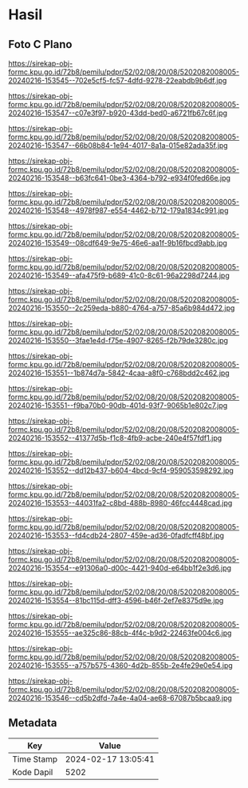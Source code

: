 # Hasil

## Foto C Plano

https://sirekap-obj-formc.kpu.go.id/72b8/pemilu/pdpr/52/02/08/20/08/5202082008005-20240216-153545--702e5cf5-fc57-4dfd-9278-22eabdb9b6df.jpg

https://sirekap-obj-formc.kpu.go.id/72b8/pemilu/pdpr/52/02/08/20/08/5202082008005-20240216-153547--c07e3f97-b920-43dd-bed0-a6721fb67c6f.jpg

https://sirekap-obj-formc.kpu.go.id/72b8/pemilu/pdpr/52/02/08/20/08/5202082008005-20240216-153547--66b08b84-1e94-4017-8a1a-015e82ada35f.jpg

https://sirekap-obj-formc.kpu.go.id/72b8/pemilu/pdpr/52/02/08/20/08/5202082008005-20240216-153548--b63fc641-0be3-4364-b792-e934f0fed66e.jpg

https://sirekap-obj-formc.kpu.go.id/72b8/pemilu/pdpr/52/02/08/20/08/5202082008005-20240216-153548--4978f987-e554-4462-b712-179a1834c991.jpg

https://sirekap-obj-formc.kpu.go.id/72b8/pemilu/pdpr/52/02/08/20/08/5202082008005-20240216-153549--08cdf649-9e75-46e6-aa1f-9b16fbcd9abb.jpg

https://sirekap-obj-formc.kpu.go.id/72b8/pemilu/pdpr/52/02/08/20/08/5202082008005-20240216-153549--afa475f9-b689-41c0-8c61-96a2298d7244.jpg

https://sirekap-obj-formc.kpu.go.id/72b8/pemilu/pdpr/52/02/08/20/08/5202082008005-20240216-153550--2c259eda-b880-4764-a757-85a6b984d472.jpg

https://sirekap-obj-formc.kpu.go.id/72b8/pemilu/pdpr/52/02/08/20/08/5202082008005-20240216-153550--3fae1e4d-f75e-4907-8265-f2b79de3280c.jpg

https://sirekap-obj-formc.kpu.go.id/72b8/pemilu/pdpr/52/02/08/20/08/5202082008005-20240216-153551--1b874d7a-5842-4caa-a8f0-c768bdd2c462.jpg

https://sirekap-obj-formc.kpu.go.id/72b8/pemilu/pdpr/52/02/08/20/08/5202082008005-20240216-153551--f9ba70b0-90db-401d-93f7-9065b1e802c7.jpg

https://sirekap-obj-formc.kpu.go.id/72b8/pemilu/pdpr/52/02/08/20/08/5202082008005-20240216-153552--41377d5b-f1c8-4fb9-acbe-240e4f57fdf1.jpg

https://sirekap-obj-formc.kpu.go.id/72b8/pemilu/pdpr/52/02/08/20/08/5202082008005-20240216-153552--dd12b437-b604-4bcd-9cf4-959053598292.jpg

https://sirekap-obj-formc.kpu.go.id/72b8/pemilu/pdpr/52/02/08/20/08/5202082008005-20240216-153553--44031fa2-c8bd-488b-8980-46fcc4448cad.jpg

https://sirekap-obj-formc.kpu.go.id/72b8/pemilu/pdpr/52/02/08/20/08/5202082008005-20240216-153553--fd4cdb24-2807-459e-ad36-0fadfcff48bf.jpg

https://sirekap-obj-formc.kpu.go.id/72b8/pemilu/pdpr/52/02/08/20/08/5202082008005-20240216-153554--e91306a0-d00c-4421-940d-e64bb1f2e3d6.jpg

https://sirekap-obj-formc.kpu.go.id/72b8/pemilu/pdpr/52/02/08/20/08/5202082008005-20240216-153554--81bc115d-dff3-4596-b46f-2ef7e8375d9e.jpg

https://sirekap-obj-formc.kpu.go.id/72b8/pemilu/pdpr/52/02/08/20/08/5202082008005-20240216-153555--ae325c86-88cb-4f4c-b9d2-22463fe004c6.jpg

https://sirekap-obj-formc.kpu.go.id/72b8/pemilu/pdpr/52/02/08/20/08/5202082008005-20240216-153555--a757b575-4360-4d2b-855b-2e4fe29e0e54.jpg

https://sirekap-obj-formc.kpu.go.id/72b8/pemilu/pdpr/52/02/08/20/08/5202082008005-20240216-153546--cd5b2dfd-7a4e-4a04-ae68-67087b5bcaa9.jpg


## Metadata

| Key        | Value               |
| ---------- | ------------------- |
| Time Stamp | 2024-02-17 13:05:41 |
| Kode Dapil | 5202                |



